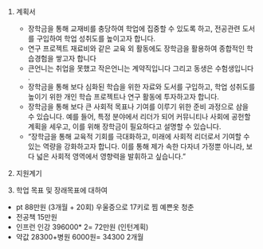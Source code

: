 1. 계획서
	- 장학금을 통해 교재비를 충당하여 학업에 집중할 수 있도록 하고, 전공관련 도서를 구입하여 학업 성취도를 높이고자 합니다.
	- 연구 프로젝트 재료비와 같은 교육 외 활동에도 장학금을 활용하여 종합적인 학습경험을 쌓고자 합니다
	- 큰언니는 취업을 못했고 작은언니는 계약직입니다 그리고 동생은 수험생입니다 .
	- 장학금을 통해 보다 심화된 학습을 위한 자료와 도서를 구입하고, 학업 성취도를 높이기 위한 개인 학습 프로젝트나 연구 활동에 투자하고자 합니다.
	- 장학금을 통해 보다 큰 사회적 목표나 기여를 이루기 위한 준비 과정으로 삼을 수 있습니다. 예를 들어, 특정 분야에서 리더가 되어 커뮤니티나 사회에 공헌할 계획을 세우고, 이를 위해 장학금이 필요하다고 설명할 수 있습니다.
	- “장학금을 통해 교육적 기회를 극대화하고, 미래에 사회적 리더로서 기여할 수 있는 역량을 강화하고자 합니다. 이를 통해 제가 속한 다자녀 가정뿐 아니라, 보다 넓은 사회적 영역에서 영향력을 발휘하고 싶습니다.”

1. 지원계기
2. 학업 목표 및 장래목표에 대하여


- pt 88만원 (3개월 + 20회) 우울증으로 17키로 찜 예쁜옷 청춘
- 전공책 15만원
- 인프런 인강 396000* 2= 72만원 (인턴계획)
- 약값 28300+병원 6000원= 34300 2개월